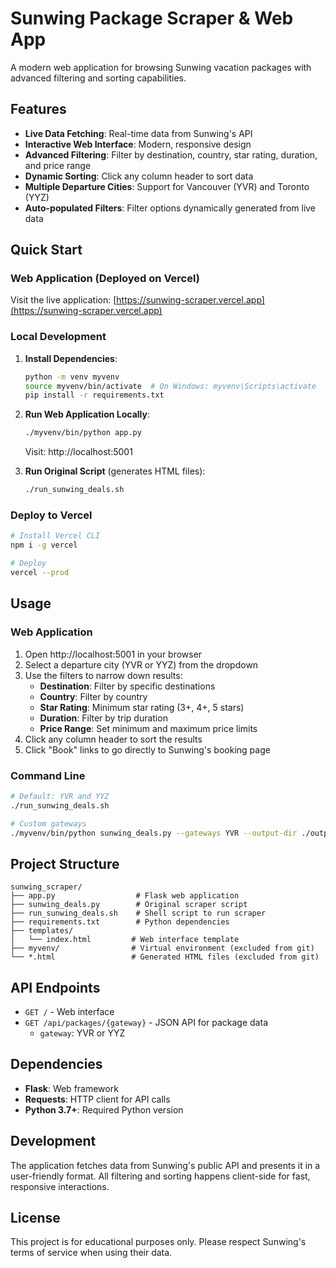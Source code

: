 # Sunwing Package Scraper & Web App

A modern web application for browsing Sunwing vacation packages with advanced filtering and sorting capabilities.

## Features

- **Live Data Fetching**: Real-time data from Sunwing's API
- **Interactive Web Interface**: Modern, responsive design
- **Advanced Filtering**: Filter by destination, country, star rating, duration, and price range
- **Dynamic Sorting**: Click any column header to sort data
- **Multiple Departure Cities**: Support for Vancouver (YVR) and Toronto (YYZ)
- **Auto-populated Filters**: Filter options dynamically generated from live data

## Quick Start

### Web Application (Deployed on Vercel)
Visit the live application: [https://sunwing-scraper.vercel.app](https://sunwing-scraper.vercel.app)

### Local Development

1. **Install Dependencies**:
   ```bash
   python -m venv myvenv
   source myvenv/bin/activate  # On Windows: myvenv\Scripts\activate
   pip install -r requirements.txt
   ```

2. **Run Web Application Locally**:
   ```bash
   ./myvenv/bin/python app.py
   ```
   Visit: http://localhost:5001

3. **Run Original Script** (generates HTML files):
   ```bash
   ./run_sunwing_deals.sh
   ```

### Deploy to Vercel
```bash
# Install Vercel CLI
npm i -g vercel

# Deploy
vercel --prod
```

## Usage

### Web Application
1. Open http://localhost:5001 in your browser
2. Select a departure city (YVR or YYZ) from the dropdown
3. Use the filters to narrow down results:
   - **Destination**: Filter by specific destinations
   - **Country**: Filter by country
   - **Star Rating**: Minimum star rating (3+, 4+, 5 stars)
   - **Duration**: Filter by trip duration
   - **Price Range**: Set minimum and maximum price limits
4. Click any column header to sort the results
5. Click "Book" links to go directly to Sunwing's booking page

### Command Line
```bash
# Default: YVR and YYZ
./run_sunwing_deals.sh

# Custom gateways
./myvenv/bin/python sunwing_deals.py --gateways YVR --output-dir ./output
```

## Project Structure

```
sunwing_scraper/
├── app.py                  # Flask web application
├── sunwing_deals.py        # Original scraper script
├── run_sunwing_deals.sh    # Shell script to run scraper
├── requirements.txt        # Python dependencies
├── templates/
│   └── index.html         # Web interface template
├── myvenv/                # Virtual environment (excluded from git)
└── *.html                 # Generated HTML files (excluded from git)
```

## API Endpoints

- `GET /` - Web interface
- `GET /api/packages/{gateway}` - JSON API for package data
  - `gateway`: YVR or YYZ

## Dependencies

- **Flask**: Web framework
- **Requests**: HTTP client for API calls
- **Python 3.7+**: Required Python version

## Development

The application fetches data from Sunwing's public API and presents it in a user-friendly format. All filtering and sorting happens client-side for fast, responsive interactions.

## License

This project is for educational purposes only. Please respect Sunwing's terms of service when using their data.